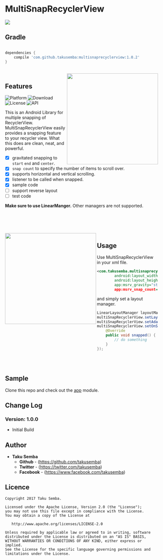 # MultiSnapRecyclerView

<img src="https://github.com/TakuSemba/MultiSnapRecyclerView/blob/master/arts/logo.png">

## Gradle

```groovy

dependencies {
    compile 'com.github.takusemba:multisnaprecyclerview:1.0.2'
}

```
<br/>

<img src="https://github.com/TakuSemba/MultiSnapRecyclerView/blob/master/arts/gravity.gif" align="right" width="300">

## Features
![Platform](http://img.shields.io/badge/platform-android-green.svg?style=flat)
![Download](https://api.bintray.com/packages/takusemba/maven/multisnaprecyclerview/images/download.svg)
![License](https://img.shields.io/badge/License-Apache%202.0-blue.svg)
![API](https://img.shields.io/badge/API-13%2B-brightgreen.svg?style=flat)

This is an Android Library for multiple snapping of RecyclerView.
MultiSnapRecyclerView easily provides a snapping feature to your recycler view. 
What this does are clean, neat, and powerful.
<br/>
- [x] gravitated snapping to `start` `end` and `center`.
- [x] `snap count` to specify the number of items to scroll over.
- [x] supports horizontal and vertical scrolling.
- [x] listener to be called when snapped.
- [x] sample code
- [ ] support reverse layout
- [ ] test code

<strong>Make sure to use LinearManger.</strong> Other managers are not supported.

<br/>
<br/>
<br/>
<br/>

<img src="https://github.com/TakuSemba/MultiSnapRecyclerView/blob/master/arts/snap_count.gif" align="left" width="300">

## Usage
Use MultiSnapRecyclerView in your xml file.

```xml
<com.takusemba.multisnaprecyclerview.MultiSnapRecyclerView
        android:layout_width="match_parent"
        android:layout_height="wrap_content"
        app:msrv_gravity="start" or center, end
        app:msrv_snap_count="2" /> items to scroll over

```

and simply set a layout manager.

```java
LinearLayoutManager layoutManager = new LinearLayoutManager(this);
multiSnapRecyclerView.setLayoutManager(layoutManager);
multiSnapRecyclerView.setAdapter(adapter);
multiSnapRecyclerView.setOnSnapListener(new OnSnapListener() {
    @Override
    public void snapped() {
        // do something
    }
});
```

<br/>
<br/>

## Sample
Clone this repo and check out the [app](https://github.com/TakuSemba/MultiSnapRecyclerView/tree/master/app) module.

## Change Log

### Version: 1.0.0

  * Initial Build


## Author

* **Taku Semba**
    * **Github** - (https://github.com/takusemba)
    * **Twitter** - (https://twitter.com/takusemba)
    * **Facebook** - (https://www.facebook.com/takusemba)

## Licence
```
Copyright 2017 Taku Semba.

Licensed under the Apache License, Version 2.0 (the "License");
you may not use this file except in compliance with the License.
You may obtain a copy of the License at

   http://www.apache.org/licenses/LICENSE-2.0

Unless required by applicable law or agreed to in writing, software
distributed under the License is distributed on an "AS IS" BASIS,
WITHOUT WARRANTIES OR CONDITIONS OF ANY KIND, either express or implied.
See the License for the specific language governing permissions and
limitations under the License.
```
